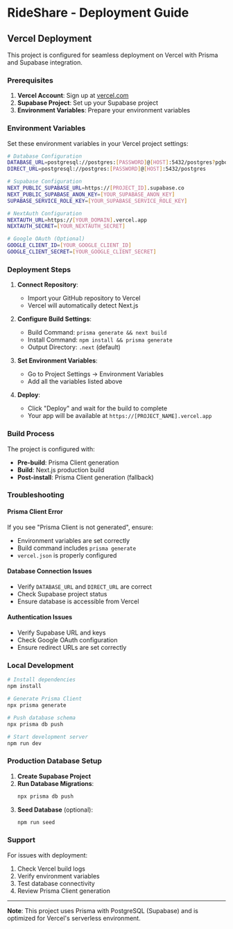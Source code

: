 # RideShare - Deployment Guide

## Vercel Deployment

This project is configured for seamless deployment on Vercel with Prisma and Supabase integration.

### Prerequisites

1. **Vercel Account**: Sign up at [vercel.com](https://vercel.com)
2. **Supabase Project**: Set up your Supabase project
3. **Environment Variables**: Prepare your environment variables

### Environment Variables

Set these environment variables in your Vercel project settings:

```bash
# Database Configuration
DATABASE_URL=postgresql://postgres:[PASSWORD]@[HOST]:5432/postgres?pgbouncer=true&connection_limit=1
DIRECT_URL=postgresql://postgres:[PASSWORD]@[HOST]:5432/postgres

# Supabase Configuration
NEXT_PUBLIC_SUPABASE_URL=https://[PROJECT_ID].supabase.co
NEXT_PUBLIC_SUPABASE_ANON_KEY=[YOUR_SUPABASE_ANON_KEY]
SUPABASE_SERVICE_ROLE_KEY=[YOUR_SUPABASE_SERVICE_ROLE_KEY]

# NextAuth Configuration
NEXTAUTH_URL=https://[YOUR_DOMAIN].vercel.app
NEXTAUTH_SECRET=[YOUR_NEXTAUTH_SECRET]

# Google OAuth (Optional)
GOOGLE_CLIENT_ID=[YOUR_GOOGLE_CLIENT_ID]
GOOGLE_CLIENT_SECRET=[YOUR_GOOGLE_CLIENT_SECRET]
```

### Deployment Steps

1. **Connect Repository**:
   - Import your GitHub repository to Vercel
   - Vercel will automatically detect Next.js

2. **Configure Build Settings**:
   - Build Command: `prisma generate && next build`
   - Install Command: `npm install && prisma generate`
   - Output Directory: `.next` (default)

3. **Set Environment Variables**:
   - Go to Project Settings → Environment Variables
   - Add all the variables listed above

4. **Deploy**:
   - Click "Deploy" and wait for the build to complete
   - Your app will be available at `https://[PROJECT_NAME].vercel.app`

### Build Process

The project is configured with:

- **Pre-build**: Prisma Client generation
- **Build**: Next.js production build
- **Post-install**: Prisma Client generation (fallback)

### Troubleshooting

#### Prisma Client Error
If you see "Prisma Client is not generated", ensure:
- Environment variables are set correctly
- Build command includes `prisma generate`
- `vercel.json` is properly configured

#### Database Connection Issues
- Verify `DATABASE_URL` and `DIRECT_URL` are correct
- Check Supabase project status
- Ensure database is accessible from Vercel

#### Authentication Issues
- Verify Supabase URL and keys
- Check Google OAuth configuration
- Ensure redirect URLs are set correctly

### Local Development

```bash
# Install dependencies
npm install

# Generate Prisma Client
npx prisma generate

# Push database schema
npx prisma db push

# Start development server
npm run dev
```

### Production Database Setup

1. **Create Supabase Project**
2. **Run Database Migrations**:
   ```bash
   npx prisma db push
   ```
3. **Seed Database** (optional):
   ```bash
   npm run seed
   ```

### Support

For issues with deployment:
1. Check Vercel build logs
2. Verify environment variables
3. Test database connectivity
4. Review Prisma Client generation

---

**Note**: This project uses Prisma with PostgreSQL (Supabase) and is optimized for Vercel's serverless environment.
